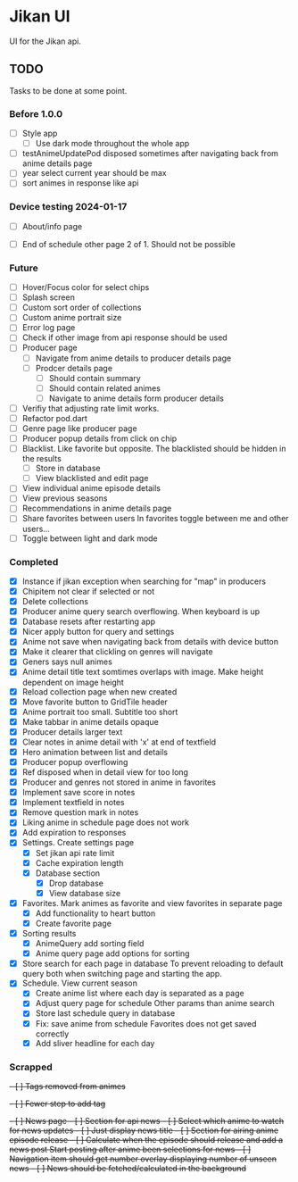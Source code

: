 # Jikan UI
UI for the Jikan api.

## TODO
Tasks to be done at some point.

### Before 1.0.0
- [ ] Style app
	- [ ] Use dark mode throughout the whole app
- [ ] testAnimeUpdatePod disposed sometimes after navigating back from anime details page
- [ ] year select current year should be max
- [ ] sort animes in response like api

### Device testing 2024-01-17
- [ ] About/info page
- [ ] End of schedule other page 2 of 1. Should not be possible


### Future
- [ ] Hover/Focus color for select chips
- [ ] Splash screen
- [ ] Custom sort order of collections
- [ ] Custom anime portrait size
- [ ] Error log page
- [ ] Check if other image from api response should be used
- [ ] Producer page
	- [ ] Navigate from anime details to producer details page
	- [ ] Prodcer details page
		- [ ] Should contain summary
		- [ ] Should contain related animes
		- [ ] Navigate to anime details form producer details
- [ ] Verifiy that adjusting rate limit works.
- [ ] Refactor pod.dart
- [ ] Genre page like producer page
- [ ] Producer popup details from click on chip
- [ ] Blacklist. Like favorite but opposite. The blacklisted should be hidden in the results
	- [ ] Store in database
	- [ ] View blacklisted and edit page
- [ ] View individual anime episode details
- [ ] View previous seasons
- [ ] Recommendations in anime details page
- [ ] Share favorites between users
	In favorites toggle between me and other users...
- [ ] Toggle between light and dark mode

### Completed
- [x] Instance if jikan exception when searching for "map" in producers
- [x] Chipitem not clear if selected or not
- [x] Delete collections
- [x] Producer anime query search overflowing. When keyboard is up
- [x] Database resets after restarting app
- [x] Nicer apply button for query and settings
- [x] Anime not save when navigating back from details with device button
- [x] Make it clearer that clickling on genres will navigate
- [x] Geners says null animes
- [x] Anime detail title text somtimes overlaps with image. Make height dependent on image height
- [x] Reload collection page when new created
- [x] Move favorite button to GridTile header
- [x] Anime portrait too small. Subtitle too short
- [x] Make tabbar in anime details opaque
- [x] Producer details larger text
- [x] Clear notes in anime detail with 'x' at end of textfield
- [x] Hero animation between list and details
- [x] Producer popup overflowing 
- [x] Ref disposed when in detail view for too long
- [x] Producer and genres not stored in anime in favorites
- [x] Implement save score in notes
- [x] Implement textfield in notes
- [x] Remove question mark in notes
- [x] Liking anime in schedule page does not work
- [x] Add expiration to responses
- [x] Settings. Create settings page
	- [x] Set jikan api rate limit
	- [x] Cache expiration length
	- [x] Database section
		- [x] Drop database
		- [x] View database size
- [x] Favorites. Mark animes as favorite and view favorites in separate page
	- [x] Add functionality to heart button
	- [x] Create favorite page
- [x] Sorting results
	- [x] AnimeQuery add sorting field
	- [x] Anime query page add options for sorting
- [x] Store search for each page in database
	To prevent reloading to default query both when switching page
	and starting the app.
- [x] Schedule. View current season
	- [x] Create anime list where each day is separated as a page
	- [x] Adjust query page for schedule
		Other params than anime search
	- [x] Store last schedule query in database
	- [x] Fix: save anime from schedule
		Favorites does not get saved correctly
	- [x] Add sliver headline for each day

### Scrapped
<del>- [ ] Tags removed from animes

<del>- [ ] Fewer step to add tag

<del>- [ ] News page
	- [ ] Section for api news
		- [ ] Select which anime to watch for news updates
		- [ ] Just display news title
	- [ ] Section for airing anime episode release
		- [ ] Calculate when the episode should release and add a news post
			Start posting after anime been selections for news
		- [ ] Navigation item should get number overlay displaying number of unseen news
		- [ ] News should be fetched/calculated in the background
